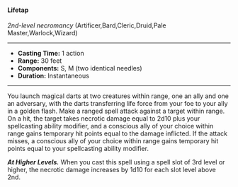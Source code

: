 #### Lifetap
*2nd-level necromancy* (Artificer,Bard,Cleric,Druid,Pale Master,Warlock,Wizard)
___
- **Casting Time:** 1 action
- **Range:** 30 feet
- **Components:** S, M (two identical needles)
- **Duration:** Instantaneous
---
You launch magical darts at two creatures within range, one an ally and one an adversary, with the darts transferring life force from your foe to your ally in a golden flash. Make a ranged spell attack against a target within range. On a hit, the target takes necrotic damage equal to 2d10 plus your spellcasting ability modifier, and a conscious ally of your choice within range gains temporary hit points equal to the damage inflicted. If the attack misses, a conscious ally of your choice within range gains temporary hit points equal to your spellcasting ability modifier.

***At Higher Levels.***  When you cast this spell using a spell slot of 3rd level or higher, the necrotic damage increases by 1d10 for each slot level above 2nd.
